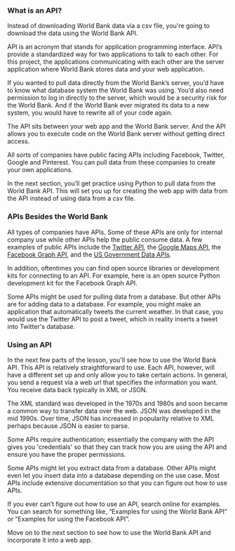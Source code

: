 ### What is an API?
Instead of downloading World Bank data via a csv file, you're going to download the data using the World Bank API.

API is an acronym that stands for application programming interface. 
API’s provide a standardized way for two applications to talk to each other. 
For this project, the applications communicating with each other are the server application where World Bank stores data and your web application.

If you wanted to pull data directly from the World Bank’s server, you’d have to know what database system the World Bank was using. 
You’d also need permission to log in directly to the server, which would be a security risk for the World Bank. 
And if the World Bank ever migrated its data to a new system, you would have to rewrite all of your code again.

The API sits between your web app and the World Bank server. 
And the API allows you to execute code on the World Bank server without getting direct access.

All sorts of companies have public facing APIs including Facebook, Twitter, Google and Pinterest. 
You can pull data from these companies to create your own applications.

In the next section, you’ll get practice using Python to pull data from the World Bank API. 
This will set you up for creating the web app with data from the API instead of using data from a csv file.

### APIs Besides the World Bank
All types of companies have APIs. Some of these APIs are only for internal company use while other APIs help the public consume data. 
A few examples of public APIs include the [Twitter API](https://developer.twitter.com/en/docs), 
the [Google Maps API](https://cloud.google.com/maps-platform/), 
the [Facebook Graph API](https://developers.facebook.com/docs/graph-api), 
and the [US Government Data APIs](https://www.data.gov/developers/apis).

In addition, oftentimes you can find open source libraries or development kits for connecting to an API. 
For example, here is an open source Python development kit for the Facebook Graph API.

Some APIs might be used for pulling data from a database. But other APIs are for adding data to a database. 
For example, you might make an application that automatically tweets the current weather. 
In that case, you would use the Twitter API to post a tweet, which in reality inserts a tweet into Twitter's database.

### Using an API
In the next few parts of the lesson, you'll see how to use the World Bank API. 
This API is relatively straightforward to use. Each API, however, will have a different set up and only allow you to take certain actions. 
In general, you send a request via a web url that specifies the information you want. You receive data back typically in XML or JSON.

The XML standard was developed in the 1970s and 1980s and soon became a common way to transfer data over the web. 
JSON was developed in the mid 1990s. Over time, JSON has increased in popularity relative to XML perhaps because JSON is easier to parse.

Some APIs require authentication; essentially the company with the API gives you 'credentials' 
so that they can track how you are using the API and ensure you have the proper permissions.

Some APIs might let you extract data from a database. 
Other APIs might even let you insert data into a database depending on the use case. 
Most APIs include extensive documentation so that you can figure out how to use APIs.

If you ever can’t figure out how to use an API, search online for examples. 
You can search for something like, “Examples for using the World Bank API” or “Examples for using the Facebook API”.

Move on to the next section to see how to use the World Bank API and incorporate it into a web app.
